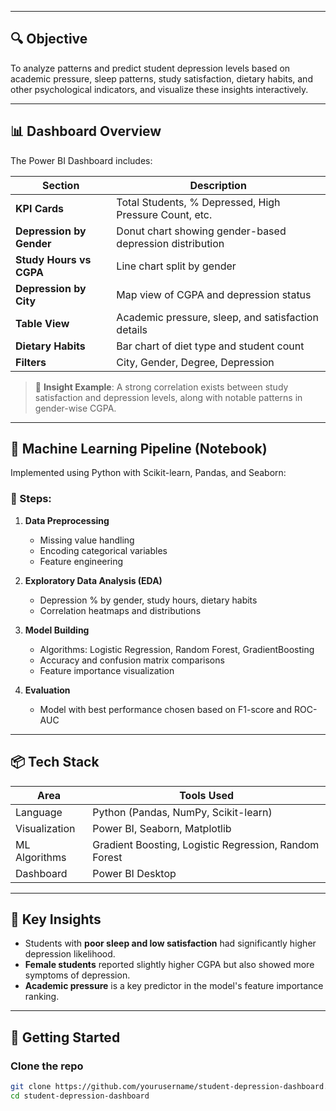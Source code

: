 
---

## 🔍 Objective

To analyze patterns and predict student depression levels based on academic pressure, sleep patterns, study satisfaction, dietary habits, and other psychological indicators, and visualize these insights interactively.

---

## 📊 Dashboard Overview

The Power BI Dashboard includes:

| Section                  | Description |
|--------------------------|-------------|
| **KPI Cards**            | Total Students, % Depressed, High Pressure Count, etc. |
| **Depression by Gender** | Donut chart showing gender-based depression distribution |
| **Study Hours vs CGPA**  | Line chart split by gender |
| **Depression by City**   | Map view of CGPA and depression status |
| **Table View**           | Academic pressure, sleep, and satisfaction details |
| **Dietary Habits**       | Bar chart of diet type and student count |
| **Filters**              | City, Gender, Degree, Depression |

> 📌 **Insight Example**: A strong correlation exists between study satisfaction and depression levels, along with notable patterns in gender-wise CGPA.

---

## 🧠 Machine Learning Pipeline (Notebook)

Implemented using Python with Scikit-learn, Pandas, and Seaborn:

### 🔹 Steps:

1. **Data Preprocessing**
   - Missing value handling
   - Encoding categorical variables
   - Feature engineering

2. **Exploratory Data Analysis (EDA)**
   - Depression % by gender, study hours, dietary habits
   - Correlation heatmaps and distributions

3. **Model Building**
   - Algorithms: Logistic Regression, Random Forest, GradientBoosting
   - Accuracy and confusion matrix comparisons
   - Feature importance visualization

4. **Evaluation**
   - Model with best performance chosen based on F1-score and ROC-AUC

---

## 📦 Tech Stack

| Area               | Tools Used |
|--------------------|------------|
| Language           | Python (Pandas, NumPy, Scikit-learn) |
| Visualization      | Power BI, Seaborn, Matplotlib         |
| ML Algorithms      | Gradient Boosting, Logistic Regression, Random Forest |
| Dashboard          | Power BI Desktop                      |


---

## 📌 Key Insights

- Students with **poor sleep and low satisfaction** had significantly higher depression likelihood.
- **Female students** reported slightly higher CGPA but also showed more symptoms of depression.
- **Academic pressure** is a key predictor in the model's feature importance ranking.

---

## 🚀 Getting Started

### Clone the repo
```bash
git clone https://github.com/yourusername/student-depression-dashboard.git
cd student-depression-dashboard


